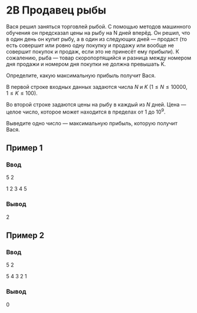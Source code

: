 # 2B Продавец рыбы

Вася решил заняться торговлей рыбой. С помощью методов машинного обучения он предсказал цены на рыбу на N дней вперёд. Он решил, что в один день он купит рыбу, а в один из следующих дней — продаст (то есть совершит или ровно одну покупку и продажу или вообще не совершит покупок и продаж, если это не принесёт ему прибыли). К сожалению, рыба — товар скоропортящийся и разница между номером дня продажи и номером дня покупки не должна превышать K.

Определите, какую максимальную прибыль получит Вася.

В первой строке входных данных задаются числа $N$ и $K$ $(1 ≤ N ≤ 10000, 1 ≤ K ≤ 100)$.

Во второй строке задаются цены на рыбу в каждый из $N$ дней. Цена — целое число, которое может находится в пределах от $1$ до $10^9$.

Выведите одно число — максимальную прибыль, которую получит Вася.

## Пример 1

### Ввод

5 2

1 2 3 4 5


### Вывод

2

## Пример 2

### Ввод

5 2

5 4 3 2 1


### Вывод

0
